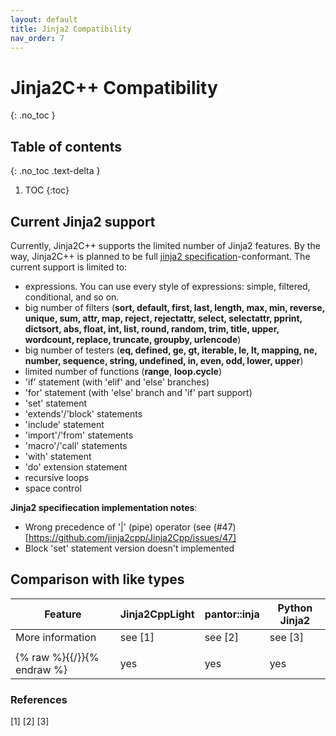 ```yaml
---
layout: default
title: Jinja2 Compatibility
nav_order: 7
---
```


# Jinja2C++ Compatibility
{: .no_toc }

## Table of contents
{: .no_toc .text-delta }

1. TOC
{:toc}

## Current Jinja2 support
Currently, Jinja2C++ supports the limited number of Jinja2 features. By the way, Jinja2C++ is planned to be full [jinja2 specification](http://jinja.pocoo.org/docs/2.10/templates/)-conformant. The current support is limited to:
- expressions. You can use every style of expressions: simple, filtered, conditional, and so on.
- big number of filters (**sort, default, first, last, length, max, min, reverse, unique, sum, attr, map, reject, rejectattr, select, selectattr, pprint, dictsort, abs, float, int, list, round, random, trim, title, upper, wordcount, replace, truncate, groupby, urlencode**)
- big number of testers (**eq, defined, ge, gt, iterable, le, lt, mapping, ne, number, sequence, string, undefined, in, even, odd, lower, upper**)
- limited number of functions (**range**, **loop.cycle**)
- 'if' statement (with 'elif' and 'else' branches)
- 'for' statement (with 'else' branch and 'if' part support)
- 'set' statement
- 'extends'/'block' statements
- 'include' statement
- 'import'/'from' statements
- 'macro'/'call' statements
- 'with' statement
- 'do' extension statement
- recursive loops
- space control

**Jinja2 specifiecation implementation notes**:
- Wrong precedence of '\|' (pipe) operator (see (#47)[https://github.com/jinja2cpp/Jinja2Cpp/issues/47]
- Block 'set' statement version doesn't implemented

## Comparison with like types
|Feature                     |Jinja2CppLight|pantor::inja   |Python Jinja2  |
|----------------------------|--------------|---------------|---------------|
|More information            | see [1]      | see [2]       | see [3]       |
|                            |              |               |               |
| {% raw %}{{/}}{% endraw %} | yes          | yes           | yes           |

### References

[1]
[2]
[3]
